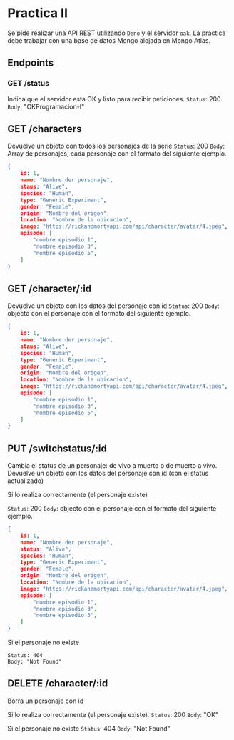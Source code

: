 # Practica II

Se pide realizar una API REST utilizando `Deno` y el servidor `oak`. La práctica debe trabajar con una base de datos Mongo alojada en Mongo Atlas.

## Endpoints

### GET /status
Indica que el servidor esta OK y listo para recibir peticiones.
`Status`: 200
`Body`: "OKProgramacion-I"


## GET /characters
Devuelve un objeto con todos los personajes de la serie
`Status`: 200
`Body`: Array de personajes, cada personaje con el formato del siguiente ejemplo.
```json
{
    id: 1,
    name: "Nombre der personaje",
    staus: "Alive",
    species: "Human",
    type: "Generic Experiment",
    gender: "Female",
    origin: "Nombre del origen",
    location: "Nombre de la ubicacion",
    image: "https://rickandmortyapi.com/api/character/avatar/4.jpeg",
    episode: [
        "nombre episodio 1",
        "nombre episodio 3",
        "nombre episodio 5",
    ]
}
``` 

## GET /character/:id
Devuelve un objeto con los datos del personaje con id
`Status`: 200
`Body`: objecto con el personaje con el formato del siguiente ejemplo.
```json
{
    id: 1,
    name: "Nombre der personaje",
    staus: "Alive",
    species: "Human",
    type: "Generic Experiment",
    gender: "Female",
    origin: "Nombre del origen",
    location: "Nombre de la ubicacion",
    image: "https://rickandmortyapi.com/api/character/avatar/4.jpeg",
    episode: [
        "nombre episodio 1",
        "nombre episodio 3",
        "nombre episodio 5",
    ]
}
``` 

## PUT /switchstatus/:id
Cambia el status de un personaje: de vivo a muerto o de muerto a vivo.
Devuelve un objeto con los datos del personaje con id (con el status actualizado)

Si lo realiza correctamente (el personaje existe)

`Status`: 200
`Body`: objecto con el personaje con el formato del siguiente ejemplo.
```json
{
    id: 1,
    name: "Nombre der personaje",
    status: "Alive",
    species: "Human",
    type: "Generic Experiment",
    gender: "Female",
    origin: "Nombre del origen",
    location: "Nombre de la ubicacion",
    image: "https://rickandmortyapi.com/api/character/avatar/4.jpeg",
    episode: [
        "nombre episodio 1",
        "nombre episodio 3",
        "nombre episodio 5",
    ]
}
``` 

Si el personaje no existe

```
Status: 404
Body: "Not Found"
```

## DELETE /character/:id
Borra un personaje con id

Si lo realiza correctamente (el personaje existe).
`Status`: 200
`Body`: "OK"

Si el personaje no existe
`Status`: 404
`Body`: "Not Found"
